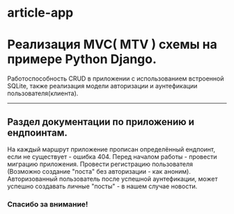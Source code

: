 # article-app
<h1>Реализация MVC( MTV ) схемы на примере Python Django. </h1> 

<p>Работоспособность CRUD в приложении с использованием встроенной SQLite, также реализация модели авторизации и аунтефикации пользователя(клиента).</p>
<hr>
<h2>Раздел документации по приложению и ендпоинтам.</h2>
<p>На каждый маршрут приложение прописан определённый ендпоинт, если не существует - ошибка 404.
Перед началом работы - провести миграцию приложения. Провести регистрацию пользователя (Возможно создание "поста" без авторизации - как аноним).
Авторизованный пользователь после успешной аунтефикации, может успешно создавать личные "посты" - в нашем случае новости.
</p>
<h3>Спасибо за внимание!</h3>
